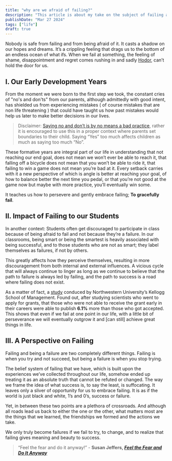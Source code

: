 ```yaml
---
title: "why are we afraid of failing?"
description: "This article is about my take on the subject of failing and how we should embrace it to understand the meaning behind success.  "
publishDate: "Mar 27 2024"
tags: ["life"]
draft: true
---
```


Nobody is safe from failing and from being afraid of it. It casts a shadow on our hopes and dreams. It’s a crippling feeling that drags us to the bottom of an endless ocean of what ifs. When we fail at something, the feeling of shame, disappointment and regret comes rushing in and sadly [Hodor](https://gameofthrones.fandom.com/wiki/Hodor), can’t hold the door for us.

## I. Our Early Development Years

From the moment we were born to the first step we took, the constant cries of "no's and don'ts" from our parents, although admittedly with good intent, has shielded us from experiencing mistakes ( of course mistakes that are non life threatening ) that could have taught us how past mistakes would help us later to make better decisions in our lives.

> Disclaimer: [Saying no and don’t is by no means a bad practice](https://melbournechildpsychology.com.au/blog/why-parents-should-feel-good-about-saying-no-to-their-children/), rather it is encouraged to use this in a proper context where parents set boundaries to their child. Saying “Yes” too much affects children as much as saying too much “No”.

These formative years are integral part of our life in understanding that not reaching our end goal, does not mean we won’t ever be able to reach it, that falling off a bicycle does not mean that you won’t be able to ride it, that failing to win a game does not mean you’re bad at it. Every setback carries with it a new perspective of which is angle is better at reaching your goal, of how to balance better the next time you pedal, or that you’re not good at the game now but maybe with more practice, you’ll eventually win some.

It teaches us how to persevere and gently embrace failing; **To gracefully fail**.

## II. Impact of Failing to our Students

In another context: Students often get discouraged to participate in class because of being afraid to fail and not because they’re a failure. In our classrooms, being smart or being the smartest is heavily associated with being successful, and to those students who are not as smart; they label themselves as failures, if not by others.

This greatly affects how they perceive themselves, resulting in more discouragement from both internal and external influences. A vicious cycle that will always continue to linger as long as we continue to believe that the path to failure is always led by failing, and the path to success is a road where failing does not exist.

As a matter of fact, a [study](https://www.nature.com/articles/s41467-019-12189-3) conduced by Northwestern University’s Kellogg School of Management. Found out, after studying scientists who went to apply for grants, that those who were not able to receive the grant early in their careers were able to publish **6.1%** more than those who got accepted. This shows that even if we fail at one point in our life, with a little bit of perseverance we will eventually outgrow it and [can still] achieve great things in life.

## III. A Perspective on Failing

Failing and being a failure are two completely different things. Failing is when you try and not succeed, but being a failure is when you stop trying.

The belief system of failing that we have, which is built upon the experiences we’ve collected throughout our life, somehow ended up treating it as an absolute truth that cannot be refuted or changed. The way we frame the idea of what success is, to say the least, is suffocating. It leaves only a sliver of opportunity for us to embrace failing. It is as if the world is just black and white, 1’s and 0’s, success or failure.

Yet, in between these two points are a plethora of crossroads. And although all roads lead us back to either the one or the other, what matters most are the things that we learned, the friendships we formed and the actions we take.

We only truly become failures if we fail to try, to change, and to realize that failing gives meaning and beauty to success.

> “Feel the fear and do it anyway!” - **Susan Jeffers, [_Feel the Fear and Do It Anyway_](https://www.goodreads.com/book/show/653396.Feel_the_Fear_and_Do_It_Anyway)**
